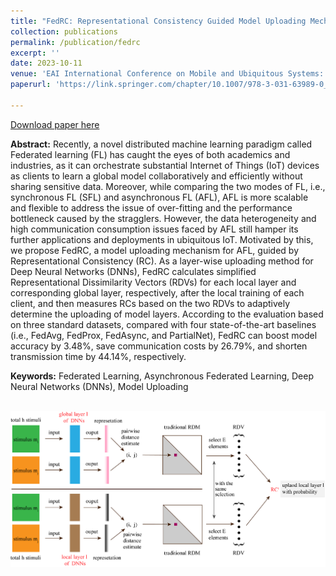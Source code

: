 ```yaml
---
title: "FedRC: Representational Consistency Guided Model Uploading Mechanism for Asynchronous Federated Learning"
collection: publications
permalink: /publication/fedrc
excerpt: ''
date: 2023-10-11
venue: 'EAI International Conference on Mobile and Ubiquitous Systems: Computing, Networking and Services'
paperurl: 'https://link.springer.com/chapter/10.1007/978-3-031-63989-0_12'

---
```


[Download paper here](http://nobody910.github.io/files/FedRC.pdf)

**Abstract:** Recently, a novel distributed machine learning paradigm called Federated learning (FL) has caught the eyes of both academics and industries, as it can orchestrate substantial Internet of Things (IoT) devices as clients to learn a global model collaboratively and efficiently without sharing sensitive data. Moreover, while comparing the two modes of FL, i.e., synchronous FL (SFL) and asynchronous FL (AFL), AFL is more scalable and flexible to address the issue of over-fitting and the performance bottleneck caused by the stragglers. However, the data heterogeneity and high communication consumption issues faced by AFL still hamper its further applications and deployments in ubiquitous IoT. Motivated by this, we propose FedRC, a model uploading mechanism for AFL, guided by Representational Consistency (RC). As a layer-wise uploading method for Deep Neural Networks (DNNs), FedRC calculates simplified Representational Dissimilarity Vectors (RDVs) for each local layer and corresponding global layer, respectively, after the local training of each client, and then measures RCs based on the two RDVs to adaptively determine the uploading of model layers. According to the evaluation based on three standard datasets, compared with four state-of-the-art baselines (i.e., FedAvg, FedProx, FedAsync, and PartialNet), FedRC can boost model accuracy by 3.48%, save communication costs by 26.79%, and shorten transmission time by 44.14%, respectively.

**Keywords:** Federated Learning, Asynchronous Federated Learning, Deep Neural Networks (DNNs), Model Uploading

<br/><img src='/images/papers/FedRC.png' width = "700">